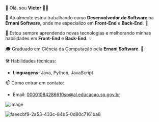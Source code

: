 👋 Olá, sou **Victor** 👨‍💻

🔭 Atualmente estou trabalhando como **Desenvolvedor de Software** na **Ernani Software**, onde me especializo em **Front-End** e **Back-End**. 🚀

🌱 Estou sempre aprendendo novas tecnologias e melhorando minhas habilidades em **Front-End** e **Back-End**. 💡

🎓 Graduado em Ciência da Computação pela **Ernani Software**. 🏫

🛠 Habilidades técnicas:
- **Linguagens**: Java, Python, JavaScript

📫 Como entrar em contato:
- Email: 00001084286610sp@al.educacao.sp.gov.br

![image](https://github.com/victorhugo124/victorhugo124/assets/170948724/36eba86a-3553-472d-a21d-37680148bf4a) 


![faeecbf9-2a53-433c-84b5-0d80c7161ba8](https://github.com/victorhugo124/victorhugo124/assets/170948724/7f0af922-8d0f-4aa7-a570-b1fe0fdaa536)










